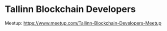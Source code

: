 # Tallinn Blockchain Developers

Meetup: https://www.meetup.com/Tallinn-Blockchain-Developers-Meetup
